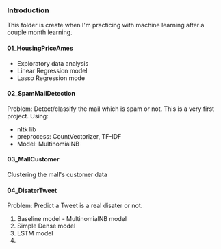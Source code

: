 ### Introduction
This folder is create when I'm practicing with machine learning after a couple month learning.

#### 01_HousingPriceAmes
- Exploratory data analysis
- Linear Regression model
- Lasso Regression mode
#### 02_SpamMailDetection
Problem: Detect/classify the mail which is spam or not. This is a very first project.
Using: 
 - nltk lib
 - preprocess: CountVectorizer, TF-IDF
 - Model: MultinomialNB 

#### 03_MallCustomer
Clustering the mall's customer data

#### 04_DisaterTweet
Problem: Predict a Tweet is a real disater or not.

1. Baseline model - MultinomialNB model
2. Simple Dense model
3. LSTM model 
4.  
